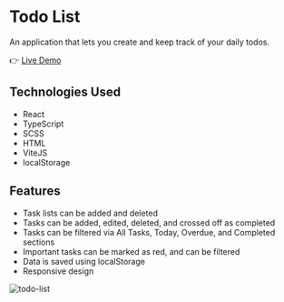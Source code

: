 # Todo List
An application that lets you create and keep track of your daily todos.

:point_right: [Live Demo](https://rimasem.github.io/todo-list/)

## Technologies Used
- React
- TypeScript
- SCSS
- HTML
- ViteJS
- localStorage

## Features
- Task lists can be added and deleted
- Tasks can be added, edited, deleted, and crossed off as completed
- Tasks can be filtered via All Tasks, Today, Overdue, and Completed sections
- Important tasks can be marked as red, and can be filtered
- Data is saved using localStorage
- Responsive design

![todo-list](https://user-images.githubusercontent.com/98835134/220935270-4220095b-7e19-41d9-acff-93130f20e1ab.png)

